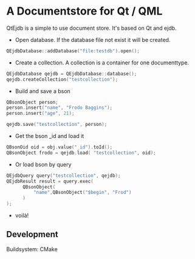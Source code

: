 # A Documentstore for Qt / QML

QtEjdb is a simple to use document store. It's based on Qt and ejdb.


- Open database. If the database file not exist it will be created.
```c++
QEjdbDatabase::addDatabase("file:testdb").open();
```

- Create a collection. A collection is a container for one documenttype.
```c++
QEjdbDatabase qejdb = QEjdbDatabase::database();
qejdb.createCollection("testcollection");
```

- Build and save a bson
``` c++
QBsonObject person;
person.insert("name", "Frodo Baggins");
person.insert("age", 21);

qejdb.save("testcollection", person);
```

- Get the bson _id and load it
``` c++
QBsonOid oid = obj.value("_id").toId();
QBsonObject frodo = qejdb.load( "testcollection", oid);
```

- Or load bson by query
``` c++
QEjdbQuery query("testcollection", qejdb);
QEjdbResult result = query.exec(
      QBsonObject(
          "name",QBsonObject("$begin", "Frod")
      )
);

```
- voilà!






## Development

Buildsystem: CMake
